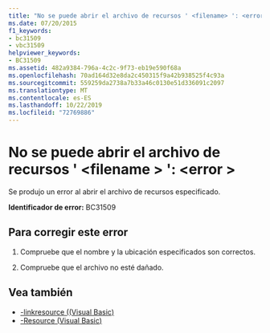 ```yaml
---
title: "No se puede abrir el archivo de recursos ' <filename> ': <error>"
ms.date: 07/20/2015
f1_keywords:
- bc31509
- vbc31509
helpviewer_keywords:
- BC31509
ms.assetid: 482a9384-796a-4c2c-9f73-eb19e590f68a
ms.openlocfilehash: 70ad164d32e8da2c450315f9a42b938525f4c93a
ms.sourcegitcommit: 559259da2738a7b33a46c0130e51d336091c2097
ms.translationtype: MT
ms.contentlocale: es-ES
ms.lasthandoff: 10/22/2019
ms.locfileid: "72769886"
---
```

# <a name="unable-to-open-resource-file-filename-error"></a>No se puede abrir el archivo de recursos ' \<filename > ': \<error >
Se produjo un error al abrir el archivo de recursos especificado.  
  
 **Identificador de error:** BC31509  
  
## <a name="to-correct-this-error"></a>Para corregir este error  
  
1. Compruebe que el nombre y la ubicación especificados son correctos.  
  
2. Compruebe que el archivo no esté dañado.  
  
## <a name="see-also"></a>Vea también

- [-linkresource ((Visual Basic)](../../visual-basic/reference/command-line-compiler/linkresource.md)
- [-Resource (Visual Basic)](../../visual-basic/reference/command-line-compiler/resource.md)
